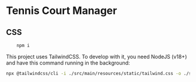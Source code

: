 # Tennis Court Manager

## CSS

```bash
    npm i 
```

This project uses TailwindCSS.
To develop with it, you need NodeJS (v18+) and have this command running in the
background:

```bash
npx @tailwindcss/cli -i ./src/main/resources/static/tailwind.css -o ./src/main/resources/static/style.css --watch
```
